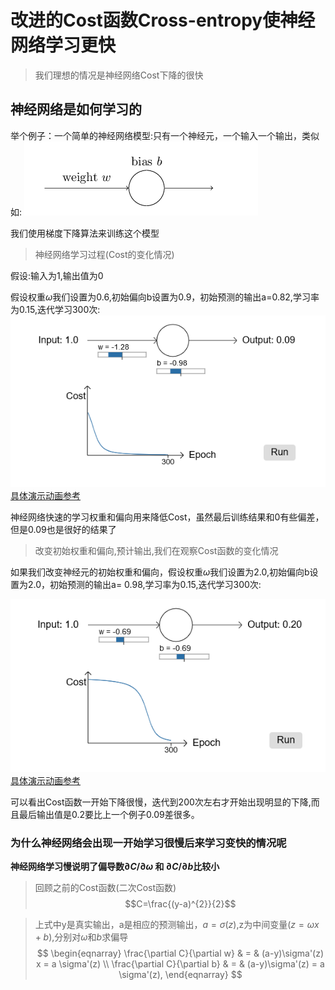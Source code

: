 # 改进的Cost函数Cross-entropy使神经网络学习更快

> 我们理想的情况是神经网络Cost下降的很快
## 神经网络是如何学习的


举个例子：一个简单的神经网络模型:只有一个神经元，一个输入一个输出，类似如:
![](2018-05-16-14-49-13.png)

我们使用梯度下降算法来训练这个模型
> 神经网络学习过程(Cost的变化情况)

假设:输入为1,输出值为0

假设权重$\omega$我们设置为0.6,初始偏向b设置为0.9，初始预测的输出a=0.82,学习率为0.15,迭代学习300次:
![](2018-05-16-14-56-18.png)
[具体演示动画参考](http://neuralnetworksanddeeplearning.com/chap3.html#the_cross-entropy_cost_function)

神经网络快速的学习权重和偏向用来降低Cost，虽然最后训练结果和0有些偏差，但是0.09也是很好的结果了
> 改变初始权重和偏向,预计输出,我们在观察Cost函数的变化情况

如果我们改变神经元的初始权重和偏向，假设权重$\omega$我们设置为2.0,初始偏向b设置为2.0，初始预测的输出a= 0.98,学习率为0.15,迭代学习300次:

![](2018-05-16-15-13-12.png)
[具体演示动画参考](http://neuralnetworksanddeeplearning.com/chap3.html#the_cross-entropy_cost_function)

可以看出Cost函数一开始下降很慢，迭代到200次左右才开始出现明显的下降,而且最后输出值是0.2要比上一个例子0.09差很多。


### 为什么神经网络会出现一开始学习很慢后来学习变快的情况呢

<b>神经网络学习慢说明了偏导数$\partial C/\partial\omega$ 和 $\partial C/\partial b$比较小</b>

>回顾之前的Cost函数(二次Cost函数)
> $$C=\frac{(y-a)^{2}}{2}$$

> 上式中y是真实输出，a是相应的预测输出，$a=\sigma(z)$,z为中间变量($z=\omega x+b$),分别对$\omega$和$b$求偏导
> $$
\begin{eqnarray} 
  \frac{\partial C}{\partial w} & = & (a-y)\sigma'(z) x = a \sigma'(z) \\
  \frac{\partial C}{\partial b} & = & (a-y)\sigma'(z) = a \sigma'(z),
\end{eqnarray}
$$
